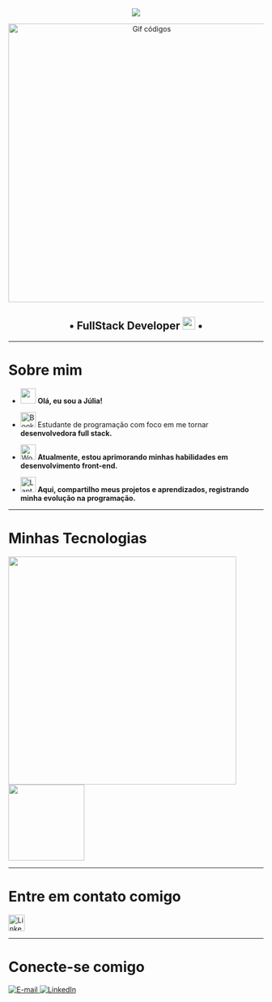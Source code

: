 <div align="center">
<img src="https://readme-typing-svg.demolab.com?font=Fira+Code&weight=700&pause=1000&color=000000&repeat=true&width=435&lines=%F0%9F%92%9C+SEJA+BEM-VINDO(A)+AO+MEU+GITHUB! https://git.io/typing-svg">

</div>

<p align="center">
  <img width="550" src="https://i.pinimg.com/originals/2a/53/65/2a53651a35816f499270d8275fd5318f.gif" alt="Gif códigos"></img>
</p>

<h2 align="center"> 
 • FullStack Developer <img width="25" src="https://registry.npmmirror.com/@lobehub/fluent-emoji-anim-3/latest/files/assets/1f680.webp"> •
</h2>

---

#  **Sobre mim**

- <img width="30" src="https://raw.githubusercontent.com/Tarikul-Islam-Anik/Animated-Fluent-Emojis/master/Emojis/Hand%20gestures/Hand%20with%20Fingers%20Splayed%20Light%20Skin%20Tone.png"> **Olá, eu sou a Júlia!**

- <img src="https://raw.githubusercontent.com/Tarikul-Islam-Anik/Telegram-Animated-Emojis/main/Objects/Books.webp" alt="Books" width="30" height="30" /> Estudante de programação com foco em me tornar **desenvolvedora full stack.**  

- <img src="https://raw.githubusercontent.com/Tarikul-Islam-Anik/Telegram-Animated-Emojis/main/People/Woman%20Technologist.webp" alt="Woman Technologist" width="30" height="30" /> **Atualmente, estou aprimorando minhas habilidades em desenvolvimento front-end.**  

- <img src="https://raw.githubusercontent.com/Tarikul-Islam-Anik/Telegram-Animated-Emojis/main/Objects/Laptop.webp" alt="Laptop" width="30" height="30" /> **Aqui, compartilho meus projetos e aprendizados, registrando minha evolução na programação.**  

---

#  **Minhas Tecnologias**

<img width="450" src="https://skillicons.dev/icons?i=vscode,html,css,js,react,git,github"/>

<div>
<img loading="lazy" height="150" src="https://github-readme-stats-git-masterrstaa-rickstaa.vercel.app/api/top-langs/?username=JuliaRomeira&theme=tokyonight-purple&layout=compact&bg_color=000&border_color=8300ff&text_color=FFF"> </img>
</div>

---

# **Entre em contato comigo**


<div align="left">
  <a href="https://www.linkedin.com/in/juliaromeira">
    <img src="https://img.shields.io/static/v1?message=LinkedIn&logo=linkedin&label=&color=0077B5&logoColor=white&style=for-the-badge" height="32" alt="LinkedIn">
  </a>
</div>

---

# **Conecte-se comigo**

<div align="left">
  <a href="mailto:Juliaromeiralage@gmail.com">
    <img src="https://img.shields.io/badge/-Email-black?style=for-the-badge&logo=microsoft-outlook&logoColor=white" alt="E-mail">
  </a>
  <a href="https://www.linkedin.com/in/juliaromeira">
    <img src="https://img.shields.io/static/v1?message=LinkedIn&logo=linkedin&label=&color=black&logoColor=white&style=for-the-badge" alt="LinkedIn">
  </a>
</div>
